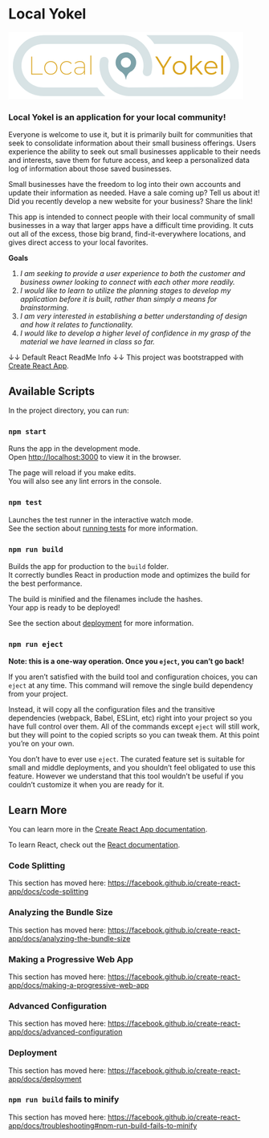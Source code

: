 # Local Yokel

<img src="src/components/images/Local Yokel Logo.png">

### Local Yokel is an application for your local community!

Everyone is welcome to use it, but it is primarily built for communities that seek to consolidate information about their small business offerings. Users experience the ability to seek out small businesses applicable to their needs and interests, save them for future access, and keep a personalized data log of information about those saved businesses. 

Small businesses have the freedom to log into their own accounts and update their information as needed. Have a sale coming up? Tell us about it! Did you recently develop a new website for your business? Share the link!

This app is intended to connect people with their local community of small businesses in a way that larger apps have a difficult time providing. It cuts out all of the excess, those big brand, find-it-everywhere locations, and gives direct access to your local favorites.

__Goals__

1. _I am seeking to provide a user experience to both the customer and business owner looking to connect with each other more readily._
2. _I would like to learn to utilize the planning stages to develop my application before it is built, rather than simply a means for brainstorming._
3. _I am very interested in establishing a better understanding of design and how it relates to functionality._
4. _I would like to develop a higher level of confidence in my grasp of the material we have learned in class so far._




↓↓ Default React ReadMe Info ↓↓
This project was bootstrapped with [Create React App](https://github.com/facebook/create-react-app).

## Available Scripts

In the project directory, you can run:

### `npm start`

Runs the app in the development mode.<br />
Open [http://localhost:3000](http://localhost:3000) to view it in the browser.

The page will reload if you make edits.<br />
You will also see any lint errors in the console.

### `npm test`

Launches the test runner in the interactive watch mode.<br />
See the section about [running tests](https://facebook.github.io/create-react-app/docs/running-tests) for more information.

### `npm run build`

Builds the app for production to the `build` folder.<br />
It correctly bundles React in production mode and optimizes the build for the best performance.

The build is minified and the filenames include the hashes.<br />
Your app is ready to be deployed!

See the section about [deployment](https://facebook.github.io/create-react-app/docs/deployment) for more information.

### `npm run eject`

**Note: this is a one-way operation. Once you `eject`, you can’t go back!**

If you aren’t satisfied with the build tool and configuration choices, you can `eject` at any time. This command will remove the single build dependency from your project.

Instead, it will copy all the configuration files and the transitive dependencies (webpack, Babel, ESLint, etc) right into your project so you have full control over them. All of the commands except `eject` will still work, but they will point to the copied scripts so you can tweak them. At this point you’re on your own.

You don’t have to ever use `eject`. The curated feature set is suitable for small and middle deployments, and you shouldn’t feel obligated to use this feature. However we understand that this tool wouldn’t be useful if you couldn’t customize it when you are ready for it.

## Learn More

You can learn more in the [Create React App documentation](https://facebook.github.io/create-react-app/docs/getting-started).

To learn React, check out the [React documentation](https://reactjs.org/).

### Code Splitting

This section has moved here: https://facebook.github.io/create-react-app/docs/code-splitting

### Analyzing the Bundle Size

This section has moved here: https://facebook.github.io/create-react-app/docs/analyzing-the-bundle-size

### Making a Progressive Web App

This section has moved here: https://facebook.github.io/create-react-app/docs/making-a-progressive-web-app

### Advanced Configuration

This section has moved here: https://facebook.github.io/create-react-app/docs/advanced-configuration

### Deployment

This section has moved here: https://facebook.github.io/create-react-app/docs/deployment

### `npm run build` fails to minify

This section has moved here: https://facebook.github.io/create-react-app/docs/troubleshooting#npm-run-build-fails-to-minify
